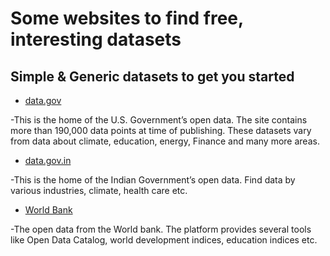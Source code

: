 # Some websites to find free, interesting datasets

## Simple & Generic datasets to get you started

* [data.gov](https://www.data.gov)

-This is the home of the U.S. Government’s open data. The site contains more than 190,000 data points at time of publishing. 
These datasets vary from data about climate, education, energy, Finance and many more areas.

* [data.gov.in](https://data.gov.in)

-This is the home of the Indian Government’s open data. Find data by various industries, climate, health care etc.

* [World Bank](https://data.worldbank.org)

-The open data from the World bank. The platform provides several tools like Open Data Catalog, world development indices, education indices etc.
